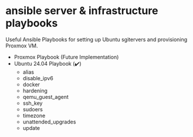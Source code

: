# ansible server & infrastructure playbooks 

Useful Ansible Playbooks for setting up Ubuntu sgitervers and provisioning Proxmox VM.

- Proxmox Playbook (Future Implementation)
- Ubuntu 24.04 Playbook (✔️)
    - alias
    - disable_ipv6
    - docker
    - hardening
    - qemu_guest_agent
    - ssh_key
    - sudoers
    - timezone
    - unattended_upgrades
    - update
